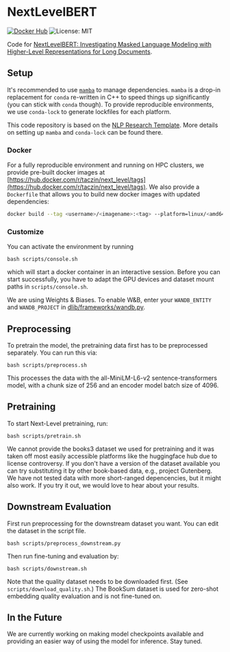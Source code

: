 # NextLevelBERT

[![Docker Hub](https://img.shields.io/docker/v/konstantinjdobler/nlp-research-template/torch2.0.0-cuda11.8?color=blue&label=docker&logo=docker)](https://hub.docker.com/repository/docker/taczin/next_level/tags) ![License: MIT](https://img.shields.io/github/license/konstantinjdobler/nlp-research-template?color=green)

Code for [NextLevelBERT: Investigating Masked Language Modeling with Higher-Level Representations for Long Documents](https://arxiv.org/abs/2402.17682).

## Setup
It's recommended to use [`mamba`](https://github.com/mamba-org/mamba) to manage dependencies. `mamba` is a drop-in replacement for `conda` re-written in C++ to speed things up significantly (you can stick with `conda` though). To provide reproducible environments, we use `conda-lock` to generate lockfiles for each platform.

This code repository is based on the [NLP Research Template](https://github.com/konstantinjdobler/nlp-research-template). More details on setting up `mamba` and `conda-lock` can be found there.

### Docker

For a fully reproducible environment and running on HPC clusters, we provide pre-built docker images at [https://hub.docker.com/r/taczin/next_level/tags](https://hub.docker.com/r/taczin/next_level/tags). We also provide a `Dockerfile` that allows you to build new docker images with updated dependencies:

```bash
docker build --tag <username>/<imagename>:<tag> --platform=linux/<amd64/ppc64le> .
```

### Customize
You can activate the environment by running 
```
bash scripts/console.sh
```
which will start a docker container in an interactive session.
Before you can start successfully, you have to adapt the GPU devices and dataset mount paths in `scripts/console.sh`.

We are using Weights & Biases. To enable W&B, enter your `WANDB_ENTITY` and `WANDB_PROJECT` in [dlib/frameworks/wandb.py](dlib/frameworks/wandb.py).


## Preprocessing
To pretrain the model, the pretraining data first has to be preprocessed separately. You can run this via:

```
bash scripts/preprocess.sh
```
This processes the data with the all-MiniLM-L6-v2 sentence-transformers model, with a chunk size of 256 and an encoder model batch size of 4096.

## Pretraining

To start Next-Level pretraining, run:

```
bash scripts/pretrain.sh
```
We cannot provide the books3 dataset we used for pretraining and it was taken off most easily accessible platforms like the huggingface hub due to license controversy. If you don't have a version of the dataset available you can try substituting it by other book-based data, e.g., project Gutenberg. We have not tested data with more short-ranged depencencies, but it might also work. If you try it out, we would love to hear about your results.

## Downstream Evaluation

First run preprocessing for the downstream dataset you want. You can edit the dataset in the script file.
```
bash scripts/preprocess_downstream.py
```
Then run fine-tuning and evaluation by:
```
bash scripts/downstream.sh
```
Note that the quality dataset needs to be downloaded first. (See `scripts/download_quality.sh`.) The BookSum dataset is used for zero-shot embedding quality evaluation and is not fine-tuned on.

## In the Future
We are currently working on making model checkpoints available and providing an easier way of using the model for inference. Stay tuned.
